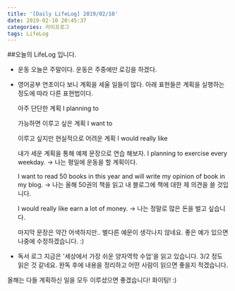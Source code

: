 ```yaml
---
title: '[Daily LifeLog] 2019/02/10'
date: 2019-02-10 20:45:37
categories: 라이프로그
tags: LifeLog
---
```


##오늘의 LifeLog 입니다.

- 운동
  오늘은 주말이다.
	운동은 주중에만 로깅을 하겠다.

- 영어공부
  연초이다 보니 계획을 세울 일들이 많다. 아래 표현들은 계획을 실행하는 정도에 따라 다른 표현법이다.
	
	아주 단단한 계획 
	I planning to
	
	가능하면 이루고 싶은 계획
	I want to

	이루고 싶지만 현실적으로 어려운 계획
	I would really like

	내가 세운 계획을 통해 예제 문장으로 연습 해보자.
  I planning to exercise every weekday.	
	-> 나는 평일에 운동을 할 계획이다.

  I want to read 50 books in this year and will write my opinion of book in my blog.
	-> 나는 올해 50권의 책을 읽고 내 블로그에 책에 대한 제 의견을 쓸 것입니다.

	I would really like earn a lot of money.
	-> 나는 정말로 많은 돈을 벌고 싶습니다.

	마지막 문장은 약간 어색하지만.. 별다른 예문이 생각나지 않네요.
	좋은 예가 있으면 나중에 수정하겠습니다. :)

- 독서 로그
  지금은 '세상에서 가장 쉬운 양자역학 수업'을 읽고 있습니다.
	3/2 정도 읽은 것 같네요.
	완독 후에 내용을 정리하고 어떤 사람이 읽으면 좋을지 적겠습니다.

	
올해는 다들 계획하신 일을 모두 이루셨으면 좋겠습니다! 화이팅! :) 

